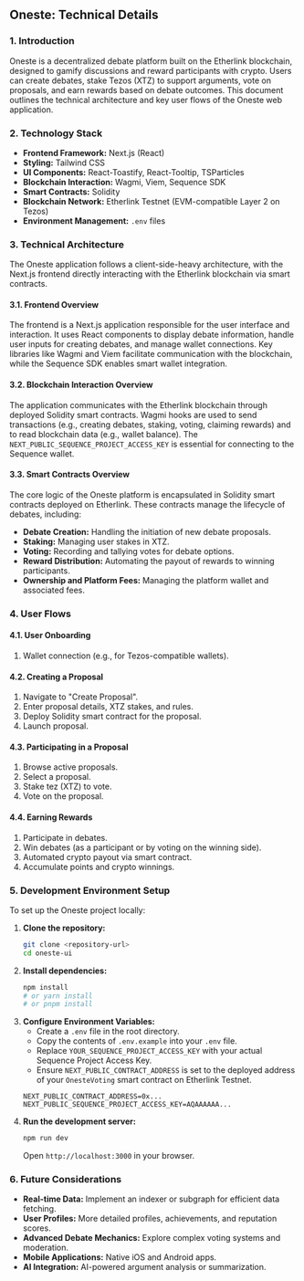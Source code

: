 ## Oneste: Technical Details

### 1. Introduction

Oneste is a decentralized debate platform built on the Etherlink blockchain, designed to gamify discussions and reward participants with crypto. Users can create debates, stake Tezos (XTZ) to support arguments, vote on proposals, and earn rewards based on debate outcomes. This document outlines the technical architecture and key user flows of the Oneste web application.

### 2. Technology Stack

*   **Frontend Framework:** Next.js (React)
*   **Styling:** Tailwind CSS
*   **UI Components:** React-Toastify, React-Tooltip, TSParticles
*   **Blockchain Interaction:** Wagmi, Viem, Sequence SDK
*   **Smart Contracts:** Solidity
*   **Blockchain Network:** Etherlink Testnet (EVM-compatible Layer 2 on Tezos)
*   **Environment Management:** `.env` files

### 3. Technical Architecture

The Oneste application follows a client-side-heavy architecture, with the Next.js frontend directly interacting with the Etherlink blockchain via smart contracts.

#### 3.1. Frontend Overview

The frontend is a Next.js application responsible for the user interface and interaction. It uses React components to display debate information, handle user inputs for creating debates, and manage wallet connections. Key libraries like Wagmi and Viem facilitate communication with the blockchain, while the Sequence SDK enables smart wallet integration.

#### 3.2. Blockchain Interaction Overview

The application communicates with the Etherlink blockchain through deployed Solidity smart contracts. Wagmi hooks are used to send transactions (e.g., creating debates, staking, voting, claiming rewards) and to read blockchain data (e.g., wallet balance). The `NEXT_PUBLIC_SEQUENCE_PROJECT_ACCESS_KEY` is essential for connecting to the Sequence wallet.

#### 3.3. Smart Contracts Overview

The core logic of the Oneste platform is encapsulated in Solidity smart contracts deployed on Etherlink. These contracts manage the lifecycle of debates, including:
*   **Debate Creation:** Handling the initiation of new debate proposals.
*   **Staking:** Managing user stakes in XTZ.
*   **Voting:** Recording and tallying votes for debate options.
*   **Reward Distribution:** Automating the payout of rewards to winning participants.
*   **Ownership and Platform Fees:** Managing the platform wallet and associated fees.

### 4. User Flows

#### 4.1. User Onboarding
1.  Wallet connection (e.g., for Tezos-compatible wallets).

#### 4.2. Creating a Proposal
1.  Navigate to "Create Proposal".
2.  Enter proposal details, XTZ stakes, and rules.
3.  Deploy Solidity smart contract for the proposal.
4.  Launch proposal.

#### 4.3. Participating in a Proposal
1.  Browse active proposals.
2.  Select a proposal.
3.  Stake tez (XTZ) to vote.
4.  Vote on the proposal.

#### 4.4. Earning Rewards
1.  Participate in debates.
2.  Win debates (as a participant or by voting on the winning side).
3.  Automated crypto payout via smart contract.
4.  Accumulate points and crypto winnings.

### 5. Development Environment Setup

To set up the Oneste project locally:

1.  **Clone the repository:**
    ```bash
    git clone <repository-url>
    cd oneste-ui
    ```
2.  **Install dependencies:**
    ```bash
    npm install
    # or yarn install
    # or pnpm install
    ```
3.  **Configure Environment Variables:**
    *   Create a `.env` file in the root directory.
    *   Copy the contents of `.env.example` into your `.env` file.
    *   Replace `YOUR_SEQUENCE_PROJECT_ACCESS_KEY` with your actual Sequence Project Access Key.
    *   Ensure `NEXT_PUBLIC_CONTRACT_ADDRESS` is set to the deployed address of your `OnesteVoting` smart contract on Etherlink Testnet.
    ```
    NEXT_PUBLIC_CONTRACT_ADDRESS=0x...
    NEXT_PUBLIC_SEQUENCE_PROJECT_ACCESS_KEY=AQAAAAAA...
    ```
4.  **Run the development server:**
    ```bash
    npm run dev
    ```
    Open `http://localhost:3000` in your browser.

### 6. Future Considerations

*   **Real-time Data:** Implement an indexer or subgraph for efficient data fetching.
*   **User Profiles:** More detailed profiles, achievements, and reputation scores.
*   **Advanced Debate Mechanics:** Explore complex voting systems and moderation.
*   **Mobile Applications:** Native iOS and Android apps.
*   **AI Integration:** AI-powered argument analysis or summarization.